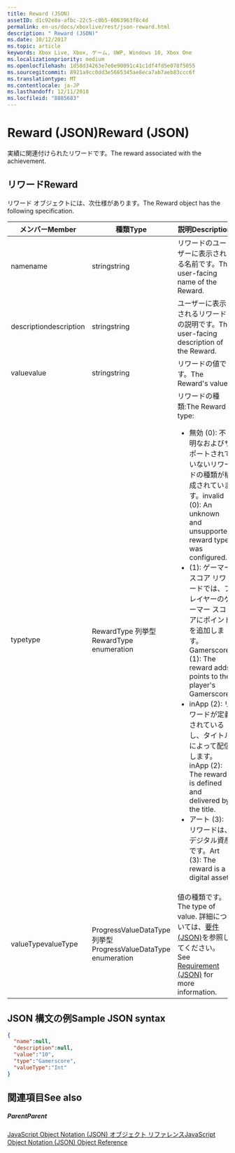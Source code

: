 ```yaml
---
title: Reward (JSON)
assetID: d1c92e8a-afbc-22c5-c0b5-6063963f8c4d
permalink: en-us/docs/xboxlive/rest/json-reward.html
description: " Reward (JSON)"
ms.date: 10/12/2017
ms.topic: article
keywords: Xbox Live, Xbox, ゲーム, UWP, Windows 10, Xbox One
ms.localizationpriority: medium
ms.openlocfilehash: 1d58d34263e7e0e90091c41c1df4fd5e078f5055
ms.sourcegitcommit: 8921a9cc0dd3e5665345ae8eca7ab7aeb83ccc6f
ms.translationtype: MT
ms.contentlocale: ja-JP
ms.lasthandoff: 12/11/2018
ms.locfileid: "8885683"
---
```

# <a name="reward-json"></a><span data-ttu-id="0ed01-104">Reward (JSON)</span><span class="sxs-lookup"><span data-stu-id="0ed01-104">Reward (JSON)</span></span>
<span data-ttu-id="0ed01-105">実績に関連付けられたリワードです。</span><span class="sxs-lookup"><span data-stu-id="0ed01-105">The reward associated with the achievement.</span></span>
<a id="ID4EN"></a>


## <a name="reward"></a><span data-ttu-id="0ed01-106">リワード</span><span class="sxs-lookup"><span data-stu-id="0ed01-106">Reward</span></span>

<span data-ttu-id="0ed01-107">リワード オブジェクトには、次仕様があります。</span><span class="sxs-lookup"><span data-stu-id="0ed01-107">The Reward object has the following specification.</span></span>

| <span data-ttu-id="0ed01-108">メンバー</span><span class="sxs-lookup"><span data-stu-id="0ed01-108">Member</span></span>| <span data-ttu-id="0ed01-109">種類</span><span class="sxs-lookup"><span data-stu-id="0ed01-109">Type</span></span>| <span data-ttu-id="0ed01-110">説明</span><span class="sxs-lookup"><span data-stu-id="0ed01-110">Description</span></span>|
| --- | --- | --- |
| <span data-ttu-id="0ed01-111">name</span><span class="sxs-lookup"><span data-stu-id="0ed01-111">name</span></span>| <span data-ttu-id="0ed01-112">string</span><span class="sxs-lookup"><span data-stu-id="0ed01-112">string</span></span>| <span data-ttu-id="0ed01-113">リワードのユーザーに表示される名前です。</span><span class="sxs-lookup"><span data-stu-id="0ed01-113">The user-facing name of the Reward.</span></span>|
| <span data-ttu-id="0ed01-114">description</span><span class="sxs-lookup"><span data-stu-id="0ed01-114">description</span></span>| <span data-ttu-id="0ed01-115">string</span><span class="sxs-lookup"><span data-stu-id="0ed01-115">string</span></span>| <span data-ttu-id="0ed01-116">ユーザーに表示されるリワードの説明です。</span><span class="sxs-lookup"><span data-stu-id="0ed01-116">The user-facing description of the Reward.</span></span>|
| <span data-ttu-id="0ed01-117">value</span><span class="sxs-lookup"><span data-stu-id="0ed01-117">value</span></span>| <span data-ttu-id="0ed01-118">string</span><span class="sxs-lookup"><span data-stu-id="0ed01-118">string</span></span>| <span data-ttu-id="0ed01-119">リワードの値です。</span><span class="sxs-lookup"><span data-stu-id="0ed01-119">The Reward's value.</span></span>|
| <span data-ttu-id="0ed01-120">type</span><span class="sxs-lookup"><span data-stu-id="0ed01-120">type</span></span>| <span data-ttu-id="0ed01-121">RewardType 列挙型</span><span class="sxs-lookup"><span data-stu-id="0ed01-121">RewardType enumeration</span></span>| <span data-ttu-id="0ed01-122">リワードの種類:</span><span class="sxs-lookup"><span data-stu-id="0ed01-122">The Reward type:</span></span> <ul><li><span data-ttu-id="0ed01-123">無効 (0): 不明なおよびサポートされていないリワードの種類が構成されています。</span><span class="sxs-lookup"><span data-stu-id="0ed01-123">invalid (0): An unknown and unsupported reward type was configured.</span></span></li><li><span data-ttu-id="0ed01-124">(1): ゲーマー スコア リワードでは、プレイヤーのゲーマー スコアにポイントを追加します。</span><span class="sxs-lookup"><span data-stu-id="0ed01-124">Gamerscore (1): The reward adds points to the player's Gamerscore.</span></span></li><li><span data-ttu-id="0ed01-125">inApp (2): リワードが定義されているし、タイトルによって配信します。</span><span class="sxs-lookup"><span data-stu-id="0ed01-125">inApp (2): The reward is defined and delivered by the title.</span></span></li><li><span data-ttu-id="0ed01-126">アート (3): リワードは、デジタル資産です。</span><span class="sxs-lookup"><span data-stu-id="0ed01-126">Art (3): The reward is a digital asset.</span></span></li></ul> | 
| <span data-ttu-id="0ed01-127">valueType</span><span class="sxs-lookup"><span data-stu-id="0ed01-127">valueType</span></span>| <span data-ttu-id="0ed01-128">ProgressValueDataType 列挙型</span><span class="sxs-lookup"><span data-stu-id="0ed01-128">ProgressValueDataType enumeration</span></span>| <span data-ttu-id="0ed01-129">値の種類です。</span><span class="sxs-lookup"><span data-stu-id="0ed01-129">The type of value.</span></span> <span data-ttu-id="0ed01-130">詳細については、[要件 (JSON)](json-requirement.md)を参照してください。</span><span class="sxs-lookup"><span data-stu-id="0ed01-130">See [Requirement (JSON)](json-requirement.md) for more information.</span></span>|

<a id="ID4EBD"></a>


## <a name="sample-json-syntax"></a><span data-ttu-id="0ed01-131">JSON 構文の例</span><span class="sxs-lookup"><span data-stu-id="0ed01-131">Sample JSON syntax</span></span>


```json
{
  "name":null,
  "description":null,
  "value":"10",
  "type":"Gamerscore",
  "valueType":"Int"
}

```


<a id="ID4EKD"></a>


## <a name="see-also"></a><span data-ttu-id="0ed01-132">関連項目</span><span class="sxs-lookup"><span data-stu-id="0ed01-132">See also</span></span>

<a id="ID4EMD"></a>


##### <a name="parent"></a><span data-ttu-id="0ed01-133">Parent</span><span class="sxs-lookup"><span data-stu-id="0ed01-133">Parent</span></span>

[<span data-ttu-id="0ed01-134">JavaScript Object Notation (JSON) オブジェクト リファレンス</span><span class="sxs-lookup"><span data-stu-id="0ed01-134">JavaScript Object Notation (JSON) Object Reference</span></span>](atoc-xboxlivews-reference-json.md)
